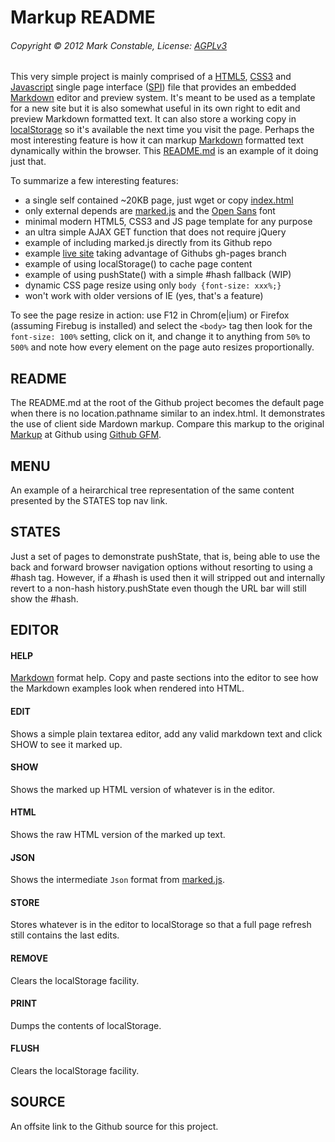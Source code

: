 Markup README
=============

###### Copyright &copy; 2012 Mark Constable, License: [AGPLv3]

This very simple project is mainly comprised of a [HTML5], [CSS3]
and [Javascript] single page interface ([SPI]) file that provides
an embedded [Markdown] editor and preview system. It's meant to
be used as a template for a new site but it is also somewhat
useful in its own right to edit and preview Markdown formatted
text. It can also store a working copy in [localStorage] so it's
available the next time you visit the page. Perhaps the most
interesting feature is how it can markup [Markdown] formatted
text dynamically within the browser. This [README.md] is an
example of it doing just that.

To summarize a few interesting features:

* a single self contained ~20KB page, just wget or copy [index.html]
* only external depends are [marked.js] and the [Open Sans] font
* minimal modern HTML5, CSS3 and JS page template for any purpose
* an ultra simple AJAX GET function that does not require jQuery
* example of including marked.js directly from its Github repo
* example [live site] taking advantage of Githubs gh-pages branch
* example of using localStorage() to cache page content
* example of using pushState() with a simple #hash fallback (WIP)
* dynamic CSS page resize using only `body {font-size: xxx%;}`
* won't work with older versions of IE (yes, that's a feature)

To see the page resize in action: use F12 in Chrom(e|ium) or
Firefox (assuming Firebug is installed) and select the `<body>`
tag then look for the `font-size: 100%` setting, click on it, and
change it to anything from `50%` to `500%` and note how every
element on the page auto resizes proportionally.

README
------

The README.md at the root of the Github project becomes the
default page when there is no location.pathname similar to an
index.html. It demonstrates the use of client side Mardown
markup. Compare this markup to the original [Markup] at Github
using [Github GFM].

MENU
----

An example of a heirarchical tree representation of the same
content presented by the STATES top nav link.


STATES
------

Just a set of pages to demonstrate pushState, that is, being able
to use the back and forward browser navigation options without
resorting to using a #hash tag. However, if a #hash is used then
it will stripped out and internally revert to a non-hash
history.pushState even though the URL bar will still show the
#hash.

EDITOR
------

#### HELP
[Markdown] format help. Copy and paste sections into the editor
to see how the Markdown examples look when rendered into HTML.

#### EDIT
Shows a simple plain textarea editor, add any valid markdown text
and click SHOW to see it marked up.

#### SHOW
Shows the marked up HTML version of whatever is in the editor.

#### HTML
Shows the raw HTML version of the marked up text.

#### JSON
Shows the intermediate `Json` format from [marked.js].

#### STORE
Stores whatever is in the editor to localStorage so that a full
page refresh still contains the last edits.

#### REMOVE
Clears the localStorage facility.

#### PRINT
Dumps the contents of localStorage.

#### FLUSH
Clears the localStorage facility.

SOURCE
------

An offsite link to the Github source for this project.

[AGPLv3]: http://www.gnu.org/licenses/agpl.html
[Showdown]: https://github.com/coreyti/showdown
[Markdown]: http://daringfireball.net/projects/markdown
[index.html]: http://markc.github.com/markup/index.html
[pages.github.com]: http://pages.github.com
[marked.js]: https://github.com/chjj/marked
[Open Sans]: http://fonts.googleapis.com/css?family=Open+Sans:300
[Markup]: http://github.com/markc/markup
[live site]: http://markc.github.com/markup
[QtCreator]: http://qt-project.org/wiki/Qt_Creator_Releases
[Github GFM]: http://github.github.com/github-flavored-markdown/
[SPI]: http://en.wikipedia.org/wiki/Single-page_application
[HTML5]: http://en.wikipedia.org/wiki/HTML5
[CSS3]: http://en.wikipedia.org/wiki/CSS3#CSS_3
[Javascript]: http://en.wikipedia.org/wiki/Javascript
[README.md]: README.md
[localStorage]: http://en.wikipedia.org/wiki/LocalStorage
